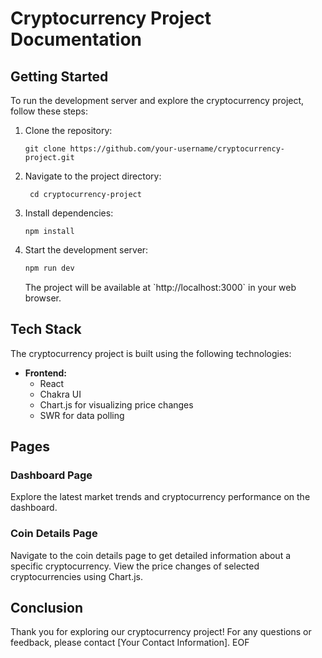 # Cryptocurrency Project Documentation

## Getting Started

To run the development server and explore the cryptocurrency project, follow these steps:

1. Clone the repository:

   ```
   git clone https://github.com/your-username/cryptocurrency-project.git
   ```

2. Navigate to the project directory:
   ```
    cd cryptocurrency-project
    ```

3. Install dependencies:

   ```
   npm install
   ```

4. Start the development server:

   ```bash
   npm run dev
   ```

   The project will be available at \`http://localhost:3000\` in your web browser.

## Tech Stack

The cryptocurrency project is built using the following technologies:

- **Frontend:**
  - React
  - Chakra UI
  - Chart.js for visualizing price changes
  - SWR for data polling
## Pages
### Dashboard Page

Explore the latest market trends and cryptocurrency performance on the dashboard.

### Coin Details Page

Navigate to the coin details page to get detailed information about a specific cryptocurrency. View the price changes of selected cryptocurrencies using Chart.js.


## Conclusion

Thank you for exploring our cryptocurrency project! For any questions or feedback, please contact [Your Contact Information].
EOF
